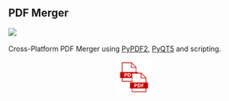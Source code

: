 <h2>PDF Merger</h2>
<img src="https://img.shields.io/badge/License-MIT-yellow.svg">
<p>Cross-Platform PDF Merger using <a href="https://github.com/talumbau/PyPDF2">PyPDF2</a>, <a href="https://github.com/PyQt5">PyQT5</a> and scripting.</p>
<p align="center"><img src="https://github.com/ijethmal/pdf-merger/blob/main/icon.png" width="70"></p>
